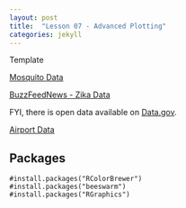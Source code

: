 ```yaml
---
layout: post
title:  "Lesson 07 - Advanced Plotting"
categories: jekyll 
---
```


Template

[Mosquito Data](http://www.nature.com/articles/sdata201535)

[BuzzFeedNews - Zika Data](https://github.com/BuzzFeedNews/zika-data)

FYI, there is open data available on [Data.gov](https://www.data.gov/).

[Airport Data](https://github.com/jpatokal/openflights/blob/master/data/airports.dat)

## Packages
```{r}
#install.packages("RColorBrewer")
#install.packages("beeswarm")
#install.packages("RGraphics")
```
